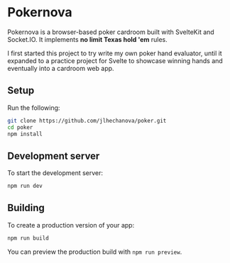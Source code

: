 # Pokernova

Pokernova is a browser-based poker cardroom built with SvelteKit and Socket.IO. It implements __no limit Texas hold 'em__ rules.

I first started this project to try write my own poker hand evaluator, until it expanded to a practice project for Svelte to showcase winning hands and eventually into a cardroom web app.

## Setup

Run the following:
```bash
git clone https://github.com/jlhechanova/poker.git
cd poker
npm install
```

## Development server

To start the development server:
```bash
npm run dev
```

## Building

To create a production version of your app:

```bash
npm run build
```

You can preview the production build with `npm run preview`.
